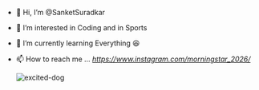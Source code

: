 - 👋 Hi, I’m @SanketSuradkar
- 👀 I’m interested in Coding and in Sports 
- 🌱 I’m currently learning Everything 😆
- 📫 How to reach me ... <i class="fa-brands fa-instagram">https://www.instagram.com/morningstar_2026/</i>


   ![excited-dog](https://github.com/SanketSuradkar/SanketSuradkar/assets/68096112/e9adc6bf-c682-432b-9267-07330c6e1c91)




<!---
SanketSuradkar/SanketSuradkar is a ✨ special ✨ repository because its `README.md` (this file) appears on your GitHub profile.
You can click the Preview link to take a look at your changes.
--->
